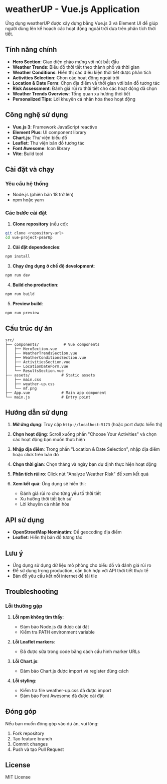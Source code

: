 # weatherUP - Vue.js Application

Ứng dụng weatherUP được xây dựng bằng Vue.js 3 và Element UI để giúp người dùng lên kế hoạch các hoạt động ngoài trời dựa trên phân tích thời tiết.

## Tính năng chính

- **Hero Section**: Giao diện chào mừng với nút bắt đầu
- **Weather Trends**: Biểu đồ thời tiết theo thành phố và thời gian
- **Weather Conditions**: Hiển thị các điều kiện thời tiết được phân tích
- **Activities Selection**: Chọn các hoạt động ngoài trời
- **Location & Date Form**: Chọn địa điểm và thời gian với bản đồ tương tác
- **Risk Assessment**: Đánh giá rủi ro thời tiết cho các hoạt động đã chọn
- **Weather Trends Overview**: Tổng quan xu hướng thời tiết
- **Personalized Tips**: Lời khuyên cá nhân hóa theo hoạt động

## Công nghệ sử dụng

- **Vue.js 3**: Framework JavaScript reactive
- **Element Plus**: UI component library
- **Chart.js**: Thư viện biểu đồ
- **Leaflet**: Thư viện bản đồ tương tác
- **Font Awesome**: Icon library
- **Vite**: Build tool

## Cài đặt và chạy

### Yêu cầu hệ thống
- Node.js (phiên bản 18 trở lên)
- npm hoặc yarn

### Các bước cài đặt

1. **Clone repository** (nếu có):
```bash
git clone <repository-url>
cd vue-project-pearUp
```

2. **Cài đặt dependencies**:
```bash
npm install
```

3. **Chạy ứng dụng ở chế độ development**:
```bash
npm run dev
```

4. **Build cho production**:
```bash
npm run build
```

5. **Preview build**:
```bash
npm run preview
```

## Cấu trúc dự án

```
src/
├── components/           # Vue components
│   ├── HeroSection.vue
│   ├── WeatherTrendsSection.vue
│   ├── WeatherConditionsSection.vue
│   ├── ActivitiesSection.vue
│   ├── LocationDateForm.vue
│   └── ResultsSection.vue
├── assets/              # Static assets
│   ├── main.css
│   ├── weather-up.css
│   └── mf.png
├── App.vue              # Main app component
└── main.js              # Entry point
```

## Hướng dẫn sử dụng

1. **Mở ứng dụng**: Truy cập `http://localhost:5173` (hoặc port được hiển thị)

2. **Chọn hoạt động**: Scroll xuống phần "Choose Your Activities" và chọn các hoạt động bạn muốn thực hiện

3. **Nhập địa điểm**: Trong phần "Location & Date Selection", nhập địa điểm hoặc click trên bản đồ

4. **Chọn thời gian**: Chọn tháng và ngày bạn dự định thực hiện hoạt động

5. **Phân tích rủi ro**: Click nút "Analyze Weather Risk" để xem kết quả

6. **Xem kết quả**: Ứng dụng sẽ hiển thị:
   - Đánh giá rủi ro cho từng yếu tố thời tiết
   - Xu hướng thời tiết lịch sử
   - Lời khuyên cá nhân hóa

## API sử dụng

- **OpenStreetMap Nominatim**: Để geocoding địa điểm
- **Leaflet**: Hiển thị bản đồ tương tác

## Lưu ý

- Ứng dụng sử dụng dữ liệu mô phỏng cho biểu đồ và đánh giá rủi ro
- Để sử dụng trong production, cần tích hợp với API thời tiết thực tế
- Bản đồ yêu cầu kết nối internet để tải tile

## Troubleshooting

### Lỗi thường gặp

1. **Lỗi npm không tìm thấy**:
   - Đảm bảo Node.js đã được cài đặt
   - Kiểm tra PATH environment variable

2. **Lỗi Leaflet markers**:
   - Đã được sửa trong code bằng cách cấu hình marker URLs

3. **Lỗi Chart.js**:
   - Đảm bảo Chart.js được import và register đúng cách

4. **Lỗi styling**:
   - Kiểm tra file weather-up.css đã được import
   - Đảm bảo Font Awesome đã được cài đặt

## Đóng góp

Nếu bạn muốn đóng góp vào dự án, vui lòng:
1. Fork repository
2. Tạo feature branch
3. Commit changes
4. Push và tạo Pull Request

## License

MIT License